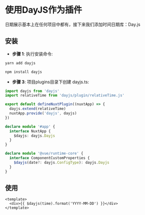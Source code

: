 # 使用DayJS作为插件

日期展示基本上在任何项目中都有，接下来我们添加时间日期库：Day.js

## 安装

- **步骤 1**: 执行安装命令:

<CodeGroup>
  <CodeGroupItem title="yarn" active>

```bash
yarn add dayjs
```

  </CodeGroupItem>

  <CodeGroupItem title="npm">

```bash
npm install dayjs
```

  </CodeGroupItem>

</CodeGroup>

- **步骤 3**: 项目plugins目录下创建 dayjs.ts:
```ts
import dayjs from 'dayjs'
import relativeTime from 'dayjs/plugin/relativeTime.js'

export default defineNuxtPlugin((nuxtApp) => {
  dayjs.extend(relativeTime)
  nuxtApp.provide('dayjs', dayjs)
})

declare module '#app' {
  interface NuxtApp {
    $dayjs: dayjs.Dayjs
  }
}

declare module '@vue/runtime-core' {
  interface ComponentCustomProperties {
    $dayjs(date?: dayjs.ConfigType): dayjs.Dayjs
  }
}

```

## 使用
```vue
<template>
  <div>{{ $dayjs(time).format('YYYY-MM-DD') }}</div>
</template>
```
